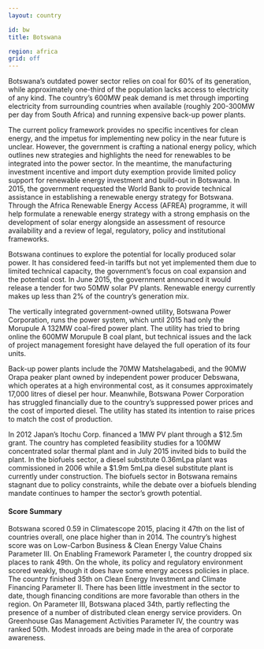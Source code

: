 ```yaml
---
layout: country

id: bw
title: Botswana

region: africa
grid: off
---
```

Botswana’s outdated power sector relies on coal for 60% of its generation, while approximately one-third of the population lacks access to electricity of any kind. The country’s 600MW peak demand is met through importing electricity from surrounding countries when available (roughly 200-300MW per day from South Africa) and running expensive back-up power plants.

The current policy framework provides no specific incentives for clean energy, and the impetus for implementing new policy in the near future is unclear. However, the government is crafting a national energy policy, which outlines new strategies and highlights the need for renewables to be integrated into the power sector. In the meantime, the manufacturing investment incentive and import duty exemption provide limited policy support for renewable energy investment and build-out in Botswana.
In 2015, the government requested the World Bank to provide technical assistance in establishing a renewable energy strategy for Botswana. Through the Africa Renewable Energy Access (AFREA) programme, it will help formulate a renewable energy strategy with a strong emphasis on the development of solar energy alongside an assessment of resource availability and a review of legal, regulatory, policy and institutional frameworks.

Botswana continues to explore the potential for locally produced solar power. It has considered feed-in tariffs but not yet implemented them due to limited technical capacity, the government’s focus on coal expansion and the potential cost. In June 2015, the government announced it would release a tender for two 50MW solar PV plants. Renewable energy currently makes up less than 2% of the country’s generation mix.

The vertically integrated government-owned utility, Botswana Power Corporation, runs the power system, which until 2015 had only the Morupule A 132MW coal-fired power plant. The utility has tried to bring online the 600MW Morupule B coal plant, but technical issues and the lack of project management foresight have delayed the full operation of its four units.

Back-up power plants include the 70MW Matshelagabedi, and the 90MW Orapa peaker plant owned by independent power producer Debswana, which operates at a high environmental cost, as it consumes approximately 17,000 litres of diesel per hour. Meanwhile, Botswana Power Corporation has struggled financially due to the country’s suppressed power prices and the cost of imported diesel. The utility has stated its intention to raise prices to match the cost of production.

In 2012 Japan’s Itochu Corp. financed a 1MW PV plant through a $12.5m grant. The country has completed feasibility studies for a 100MW concentrated solar thermal plant and in July 2015 invited bids to build the plant. In the biofuels sector, a diesel substitute 0.36mLpa plant was commissioned in 2006 while a $1.9m 5mLpa diesel substitute plant is currently under construction. The biofuels sector in Botswana remains stagnant due to policy constraints, while the debate over a biofuels blending mandate continues to hamper the sector’s growth potential.

#### Score Summary

Botswana scored 0.59 in Climatescope 2015, placing it 47th on the list of countries overall, one place higher than in 2014. The country’s highest score was on Low-Carbon Business & Clean Energy Value Chains Parameter III. 
On Enabling Framework Parameter I, the country dropped six places to rank 49th. On the whole, its policy and regulatory environment scored weakly, though it does have some energy access policies in place. The country finished 35th on Clean Energy Investment and Climate Financing Parameter II. There has been little investment in the sector to date, though financing conditions are more favorable than others in the region. On Parameter III, Botswana placed 34th, partly reflecting the presence of a number of distributed clean energy service providers. On Greenhouse Gas Management Activities Parameter IV, the country was ranked 50th. Modest inroads are being made in the area of corporate awareness.
